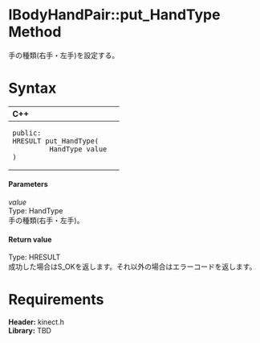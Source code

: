 IBodyHandPair::put\_HandType Method  
===================================  

手の種類(右手・左手)を設定する。 <span id="syntaxSection"></span>

Syntax  
======  

<table>
<colgroup>
<col width="100%" />
</colgroup>
<thead>
<tr class="header">
<th align="left">C++</th>
</tr>
</thead>
<tbody>
<tr class="odd">
<td align="left"><pre><code>public:  
HRESULT put_HandType(  
         HandType value  
)</code></pre></td>
</tr>
</tbody>
</table>

<span id="ID4EG"></span>
#### Parameters  

*value*    
Type: HandType  
手の種類(右手・左手)。  

<span id="ID4EP"></span>
#### Return value  

Type: HRESULT  
成功した場合はS\_OKを返します。それ以外の場合はエラーコードを返します。  

<span id="requirements"></span>

Requirements  
============  

**Header:** kinect.h  
**Library:** TBD  



<!--Please do not edit the data in the comment block below.-->
<!--
TOCTitle : put_HandType Method
RLTitle : IBodyHandPair::put_HandType Method
KeywordK : put_HandType method
KeywordK : IBodyHandPair::put_HandType method
KeywordF : IBodyHandPair::put_HandType
KeywordF : put_HandType
KeywordF : Microsoft.Kinect.kinect.IBodyHandPair.put_HandType(HandType)
KeywordA : M:Microsoft.Kinect.kinect.IBodyHandPair.put_HandType(HandType)
AssetID : M:Microsoft.Kinect.kinect.IBodyHandPair.put_HandType(HandType)
Locale : en-us
CommunityContent : 1
APIType : Managed
APILocation : 
APIName : Microsoft.Kinect.kinect.IBodyHandPair::put_HandType
TargetOS : Windows
TopicType : kbSyntax
DevLang : C++
DocSet : K4Wv2
ProjType : K4Wv2Proj
Technology : Kinect for Windows
Product : Kinect for Windows SDK v2
productversion : 20
-->
